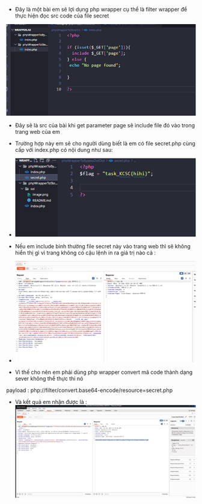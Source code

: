 - Đây là một bài em sẽ lợi dụng php wrapper cụ thể là filter wrapper để thực hiện đọc src code của file secret


![alt text](image.png)

- Đây sẽ là src của bài khi get parameter page sẽ include file đó vào trong trang web của em 

- Trường hợp này em sẽ cho người dùng biết là em có file secret.php cùng cấp với index.php có nội dung như sau:

- ![alt text](image-1.png)

- Nếu em include bình thường file secret này vào trang web thì sẽ không hiển thị gì vì trang không có cậu lệnh in ra giá trị nào cả :

- ![alt text](image-2.png)

- Vì thế cho nên em phải dùng php wrapper convert mã code thành dạng sever không thể thực thi nó

payload :  php://filter/convert.base64-encode/resource=secret.php

- Và kết quả em nhận được là :
![alt text](image-3.png)
